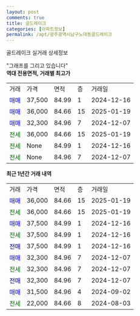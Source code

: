 ```yaml
---
layout: post
comments: true
title: 골드레이크
categories: [아파트정보]
permalink: /apt/광주광역시남구노대동골드레이크
---
```


골드레이크 실거래 상세정보

<script type="text/javascript">
  google.charts.load('current', {'packages':['line', 'corechart']});
  google.charts.setOnLoadCallback(drawChart);

  function drawChart() {
    var data = new google.visualization.DataTable();
    data.addColumn('date', '거래일');
    data.addColumn('number', "매매");
    data.addColumn('number', "전세");
    data.addColumn('number', "전매");

    data.addRows([[new Date(Date.parse("2025-01-19")), 36000, null, null], [new Date(Date.parse("2025-01-19")), null, 36000, null], [new Date(Date.parse("2024-12-16")), 37500, null, null], [new Date(Date.parse("2024-12-16")), null, 37500, null], [new Date(Date.parse("2024-12-16")), null, null, 37500], [new Date(Date.parse("2024-12-07")), 32300, null, null], [new Date(Date.parse("2024-12-07")), null, 32300, null], [new Date(Date.parse("2024-12-07")), null, null, 32300], [new Date(Date.parse("2024-09-02")), 31500, null, null], [new Date(Date.parse("2024-08-03")), null, 22000, null]]);

    var options = {
      hAxis: {
        format: 'yyyy/MM/dd'
      },    
      lineWidth: 0,
      pointsVisible: true,    
      title: '최근 1년간 유형별 실거래가 분포',
      legend: { position: 'bottom' }
    };

    var formatter = new google.visualization.NumberFormat({pattern:'###,###'} );
    formatter.format(data, 1);
    formatter.format(data, 2);
    
    setTimeout(function() {
        var chart = new google.visualization.LineChart(document.getElementById('columnchart_material'));
        chart.draw(data, (options));
        document.getElementById('loading').style.display = 'none';
    }, 200);
  }
</script>


<div id="loading" style="z-index:20; display: block; margin-left: 0px">"그래프를 그리고 있습니다"</div>
<div id="columnchart_material" style="width: 95%; margin-left: 0px; display: block"></div>
<!-- contents start -->
<b>역대 전용면적, 거래별 최고가</b>
<table class="sortable">
    <tr>
      <td>거래</td>
      <td>가격</td>
      <td>면적</td>
      <td>층</td>
      <td>거래일</td>
    </tr>
        <tr>
          <td><a style="color: blue">매매</a></td>
          <td>37,500</td>
          <td>84.99</td>
          <td>1</td>
          <td>2024-12-16</td>
        </tr>            <tr>
          <td><a style="color: blue">매매</a></td>
          <td>36,000</td>
          <td>84.66</td>
          <td>15</td>
          <td>2025-01-19</td>
        </tr>            <tr>
          <td><a style="color: blue">매매</a></td>
          <td>32,300</td>
          <td>84.96</td>
          <td>7</td>
          <td>2024-12-07</td>
        </tr>        
        <tr>
              <td><a style="color: darkgreen">전세</a></td>
              <td>36,000</td>
              <td>84.66</td>
              <td>15</td>
              <td>2025-01-19</td>
            </tr>            <tr>
              <td><a style="color: darkgreen">전세</a></td>
              <td>None</td>
              <td>84.99</td>
              <td>1</td>
              <td>2024-12-16</td>
            </tr>            <tr>
              <td><a style="color: darkgreen">전세</a></td>
              <td>None</td>
              <td>84.96</td>
              <td>7</td>
              <td>2024-12-07</td>
            </tr>        
    
</table>

<b>최근 1년간 거래 내역</b>

<table class="sortable">
    <tr>
      <td>거래</td>
      <td>가격</td>
      <td>면적</td>
      <td>층</td>
      <td>거래일</td>
    </tr>
    <tr>
      <td><a style="color: blue">매매</a></td>
      <td>36,000</td>
      <td>84.66</td>
      <td>15</td>
      <td>2025-01-19</td>
    </tr>          <tr>
      <td><a style="color: darkgreen">전세</a></td>
      <td>36,000</td>
      <td>84.66</td>
      <td>15</td>
      <td>2025-01-19</td>
    </tr>          <tr>
      <td><a style="color: blue">매매</a></td>
      <td>37,500</td>
      <td>84.99</td>
      <td>1</td>
      <td>2024-12-16</td>
    </tr>          <tr>
      <td><a style="color: darkgreen">전세</a></td>
      <td>37,500</td>
      <td>84.99</td>
      <td>1</td>
      <td>2024-12-16</td>
    </tr>          <tr>
      <td><a style="color: darkblue">전매</a></td>
      <td>37,500</td>
      <td>84.99</td>
      <td>1</td>
      <td>2024-12-16</td>
    </tr>          <tr>
      <td><a style="color: blue">매매</a></td>
      <td>32,300</td>
      <td>84.96</td>
      <td>7</td>
      <td>2024-12-07</td>
    </tr>          <tr>
      <td><a style="color: darkgreen">전세</a></td>
      <td>32,300</td>
      <td>84.96</td>
      <td>7</td>
      <td>2024-12-07</td>
    </tr>          <tr>
      <td><a style="color: darkblue">전매</a></td>
      <td>32,300</td>
      <td>84.96</td>
      <td>7</td>
      <td>2024-12-07</td>
    </tr>          <tr>
      <td><a style="color: blue">매매</a></td>
      <td>31,500</td>
      <td>84.96</td>
      <td>4</td>
      <td>2024-09-02</td>
    </tr>          <tr>
      <td><a style="color: darkgreen">전세</a></td>
      <td>22,000</td>
      <td>84.66</td>
      <td>8</td>
      <td>2024-08-03</td>
    </tr>      </table>
<!-- contents end -->    

